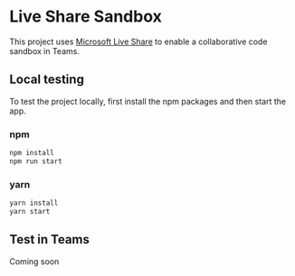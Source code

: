# Live Share Sandbox

This project uses [Microsoft Live Share](https://www.github.com/microsoft/live-share-sdk) to enable a collaborative code sandbox in Teams.

## Local testing

To test the project locally, first install the npm packages and then start the app.

### npm

```bash
npm install
npm run start
```

### yarn

```bash
yarn install
yarn start
```

## Test in Teams

Coming soon
